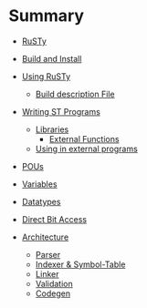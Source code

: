 # Summary

- [RuSTy](./intro_1.md)
- [Build and Install](./build_and_install.md)
- [Using RuSTy](./using_rusty.md)
    - [Build description File](using_rusty/build_description_file.md)
- [Writing ST Programs]()
    - [Libraries](libraries.md)
        - [External Functions](libraries/external_functions.md)
    - [Using in external programs]()

- [POUs](./pous.md)
- [Variables](./variables.md)
- [Datatypes](./datatypes.md)
- [Direct Bit Access](./direct_variables.md)
- [Architecture](./arch/architecture.md)
    - [Parser](./arch/parser.md)
    - [Indexer & Symbol-Table](./arch/indexer.md)
    - [Linker](./arch/linker.md)
    - [Validation](./arch/validation.md)
    - [Codegen](./arch/codegen.md)
